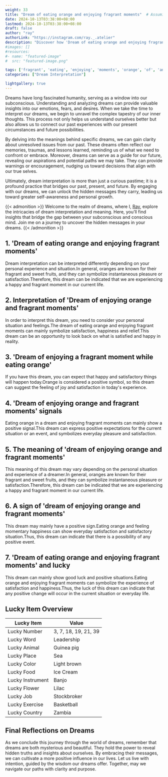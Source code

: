 ```yaml
---
weight: 33
title: "Dream of eating orange and enjoying fragrant moments"  # Assuming 'title' column exists
date: 2024-10-13T03:38:00+08:00
lastmod: 2024-10-13T03:38:00+08:00
draft: false
author: "ray"
authorLink: "https://instagram.com/ray._.atelier"
description: "Discover how 'Dream of eating orange and enjoying fragrant moments' can interpret your future and uncover its significant meanings in your life."
#images: []
#resources:
#- name: "featured-image"
#  src: "featured-image.png"

tags: ['fragrant', 'eating', 'enjoying', 'moments', 'orange', 'of', 'and', 'Dream']
categories: ["Dream Interpretation"]

lightgallery: true
---
```


Dreams have long fascinated humanity, serving as a window into our subconscious. Understanding and analyzing dreams can provide valuable insights into our emotions, fears, and desires. When we take the time to interpret our dreams, we begin to unravel the complex tapestry of our inner thoughts. This process not only helps us understand ourselves better but also allows us to connect our past experiences with our present circumstances and future possibilities.

By delving into the meanings behind specific dreams, we can gain clarity about unresolved issues from our past. These dreams often reflect our memories, traumas, and lessons learned, reminding us of what we need to confront or embrace. Moreover, dreams can serve as a guide for our future, revealing our aspirations and potential paths we may take. They can provide warnings or encouragement, nudging us toward decisions that align with our true selves.

Ultimately, dream interpretation is more than just a curious pastime; it is a profound practice that bridges our past, present, and future. By engaging with our dreams, we can unlock the hidden messages they carry, leading us toward greater self-awareness and personal growth.

{{< admonition >}}
Welcome to the realm of dreams, where I, [Ray](https://instagram.com/ray._.atelier), explore the intricacies of dream interpretation and meaning. Here, you’ll find insights that bridge the gap between your subconscious and conscious mind. Join me on a journey to uncover the hidden messages in your dreams.
{{< /admonition >}}


## 1. 'Dream of eating orange and enjoying fragrant moments'
Dream interpretation can be interpreted differently depending on your personal experience and situation.In general, oranges are known for their fragrant and sweet fruits, and they can symbolize instantaneous pleasure or satisfaction.Therefore, this dream can be indicated that we are experiencing a happy and fragrant moment in our current life.

## 2. Interpretation of 'Dream of enjoying orange and fragrant moments'
In order to interpret this dream, you need to consider your personal situation and feelings.The dream of eating orange and enjoying fragrant moments can mainly symbolize satisfaction, happiness and relief.This dream can be an opportunity to look back on what is satisfied and happy in reality.

## 3. 'Dream of enjoying a fragrant moment while eating orange'
If you have this dream, you can expect that happy and satisfactory things will happen today.Orange is considered a positive symbol, so this dream can suggest the feeling of joy and satisfaction in today's experience.

## 4. 'Dream of enjoying orange and fragrant moments' signals
Eating orange in a dream and enjoying fragrant moments can mainly show a positive signal.This dream can express positive expectations for the current situation or an event, and symbolizes everyday pleasure and satisfaction.

## 5. The meaning of 'dream of enjoying orange and fragrant moments'
This meaning of this dream may vary depending on the personal situation and experience of a dreamer.In general, oranges are known for their fragrant and sweet fruits, and they can symbolize instantaneous pleasure or satisfaction.Therefore, this dream can be indicated that we are experiencing a happy and fragrant moment in our current life.

## 6. A sign of 'dream of enjoying orange and fragrant moments'
This dream may mainly have a positive sign.Eating orange and feeling momentary happiness can show everyday satisfaction and satisfactory situation.Thus, this dream can indicate that there is a possibility of any positive event.

## 7. 'Dream of eating orange and enjoying fragrant moments' and lucky
This dream can mainly show good luck and positive situations.Eating orange and enjoying fragrant moments can symbolize the experience of satisfaction and happiness.Thus, the luck of this dream can indicate that any positive change will occur in the current situation or everyday life.

## Lucky Item Overview
| Lucky Item          | Value              |
|---------------|--------------------|
| Lucky Number        | 3, 7, 18, 19, 21, 39  |
| Lucky Word          | Leadership |
| Lucky Animal        | Guinea pig |
| Lucky Place         | Sea     |
| Lucky Color         | Light brown     |
| Lucky Food          | Ice Cream      |
| Lucky Instrument    | Banjo |
| Lucky Flower        | Lilac    |
| Lucky Job           | Stockbroker       |
| Lucky Exercise      | Basketball  |
| Lucky Country       | Zambia    |


##  Final Reflections on Dreams

As we conclude this journey through the world of dreams, remember that dreams are both mysterious and beautiful. They hold the power to reveal hidden truths and insights about ourselves. By embracing their messages, we can cultivate a more positive influence in our lives. Let us live with intention, guided by the wisdom our dreams offer. Together, may we navigate our paths with clarity and purpose.
